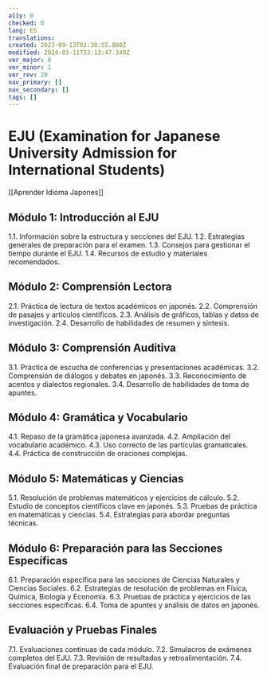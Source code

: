 ```yaml
---
a11y: 0
checked: 0
lang: ES
translations: 
created: 2023-09-13T02:30:55.000Z
modified: 2024-03-11T23:13:47.349Z
ver_major: 0
ver_minor: 1
ver_rev: 20
nav_primary: []
nav_secondary: []
tags: []
---
```

# EJU (Examination for Japanese University Admission for International Students)

[[Aprender Idioma Japones]]

## Módulo 1: Introducción al EJU

1.1. Información sobre la estructura y secciones del EJU.
1.2. Estrategias generales de preparación para el examen.
1.3. Consejos para gestionar el tiempo durante el EJU.
1.4. Recursos de estudio y materiales recomendados.

## Módulo 2: Comprensión Lectora

2.1. Práctica de lectura de textos académicos en japonés.
2.2. Comprensión de pasajes y artículos científicos.
2.3. Análisis de gráficos, tablas y datos de investigación.
2.4. Desarrollo de habilidades de resumen y síntesis.

## Módulo 3: Comprensión Auditiva

3.1. Práctica de escucha de conferencias y presentaciones académicas.
3.2. Comprensión de diálogos y debates en japonés.
3.3. Reconocimiento de acentos y dialectos regionales.
3.4. Desarrollo de habilidades de toma de apuntes.

## Módulo 4: Gramática y Vocabulario

4.1. Repaso de la gramática japonesa avanzada.
4.2. Ampliación del vocabulario académico.
4.3. Uso correcto de las partículas gramaticales.
4.4. Práctica de construcción de oraciones complejas.

## Módulo 5: Matemáticas y Ciencias

5.1. Resolución de problemas matemáticos y ejercicios de cálculo.
5.2. Estudio de conceptos científicos clave en japonés.
5.3. Pruebas de práctica en matemáticas y ciencias.
5.4. Estrategias para abordar preguntas técnicas.

## Módulo 6: Preparación para las Secciones Específicas

6.1. Preparación específica para las secciones de Ciencias Naturales y Ciencias Sociales.
6.2. Estrategias de resolución de problemas en Física, Química, Biología y Economía.
6.3. Pruebas de práctica y ejercicios de las secciones específicas.
6.4. Toma de apuntes y análisis de datos en japonés.

## Evaluación y Pruebas Finales

7.1. Evaluaciones continuas de cada módulo.
7.2. Simulacros de exámenes completos del EJU.
7.3. Revisión de resultados y retroalimentación.
7.4. Evaluación final de preparación para el EJU.



